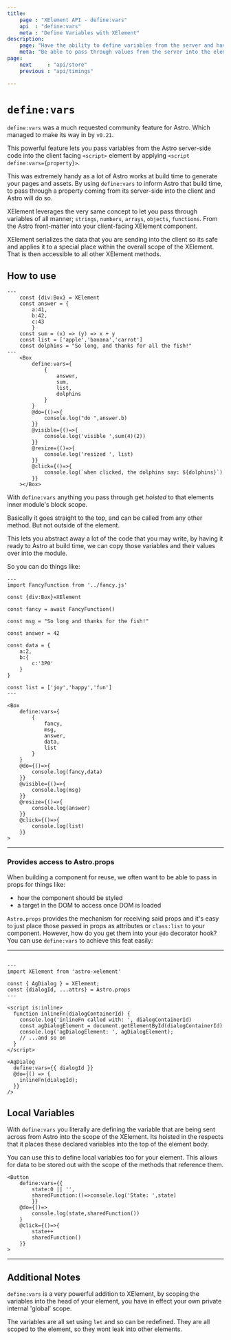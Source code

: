```yaml
---
title:
    page : "XElement API - define:vars"
    api  : "define:vars"
    meta : "Define Variables with XElement"
description: 
    page: "Have the ability to define variables from the server and have it serialized and available to be used anywhere within the scope of your XElement.`define:vars` also lets you hoist variables to the top of the XElement's block scope. It is a very powerful utility method that is available"
    meta: "Be able to pass through values from the server into the element, ready for it to be used on the Client. define:vars, is the bridge between the Astro world and the Client"
page: 
    next     : "api/store"
    previous : "api/timings"

---
```

# `define:vars`

`define:vars` was a much requested community feature for Astro. Which managed to make its way in by `v0.21`.

This powerful feature lets you pass variables from the Astro server-side code into the client facing `<script>` element by applying `<script define:vars={property}>`.

This was extremely handy as a lot of Astro works at build time to generate your pages and assets. By using `define:vars` to inform Astro that build time, to pass through a property coming from its server-side into the client and Astro will do so.

XElement leverages the very same concept to let you pass through variables of all manner; `strings`, `numbers`, `arrays`, `objects`, `functions`. From the Astro front-matter into your client-facing XElement component.

XElement serializes the data that you are sending into the client so its safe and applies it to a special place within the overall scope of the XElement. That is then accessible to all other XElement methods.

## How to use

```astro
---
    const {div:Box} = XElement
    const answer = {
        a:41,
        b:42,
        c:43
        }
    const sum = (x) => (y) => x + y
    const list = ['apple','banana','carrot']
    const dolphins = "So long, and thanks for all the fish!"
---
    <Box
        define:vars={
            {
                answer,
                sum,
                list,
                dolphins
            }
        }
        @do={()=>{
            console.log("do ",answer.b)
        }}
        @visible={()=>{
            console.log('visible ',sum(4)(2))
        }}
        @resize={()=>{
            console.log('resized ', list)
        }}
        @click={()=>{
            console.log(`when clicked, the dolphins say: ${dolphins}`)
        }}
    ></Box>
```

With `define:vars` anything you pass through get *hoisted* to that elements inner module's block scope.

Basically it goes straight to the top, and can be called from any other method. But not outside of the element.

This lets you abstract away a lot of the code that you may write, by having it ready to Astro at build time, we can copy those variables and their values over into the module.

So you can do things like:

```astro
---
import FancyFunction from '../fancy.js'

const {div:Box}=XElement

const fancy = await FancyFunction()

const msg = "So long and thanks for the fish!"

const answer = 42

const data = {
    a:2,
    b:{
        c:'3P0'
    }
}

const list = ['joy','happy','fun']
---

<Box 
    define:vars={
        {
            fancy,
            msg,
            answer,
            data,
            list
        }
    }
    @do={()=>{
        console.log(fancy,data)
    }}
    @visible={()=>{
        console.log(msg)
    }}
    @resize={()=>{
        console.log(answer)
    }}
    @click={()=>{
        console.log(list)
    }}
>

```

-------

### Provides access to Astro.props

When building a component for reuse, we often want to be able to pass in props for things like:
* how the component should be styled
* a target in the DOM to access once DOM is loaded

`Astro.props` provides the mechanism for receiving said props and it's easy to just place those passed in props as attributes or `class:list` to your component. However, how do you get them into your `@do` decorator hook? You can use `define:vars` to achieve this feat easily:

-------

```astro

---
import XElement from 'astro-xelement'

const { AgDialog } = XElement;
const {dialogId, ...attrs} = Astro.props
---

<script is:inline>
  function inlineFn(dialogContainerId) {
    console.log('inlineFn called with: ', dialogContainerId)
    const agDialogElement = document.getElementById(dialogContainerId)
    console.log('agDialogElement: ', agDialogElement);
    // ...and so on
  }
</script>

<AgDialog
  define:vars={{ dialogId }}
  @do={() => {
    inlineFn(dialogId);
  }}
/>

```

## Local Variables

With `define:vars` you literally are defining the variable that are being sent across from Astro into the scope of the XElement. Its hoisted in the respects that it places these declared variables into the top of the element body.

You can use this to define local variables too for your element. This allows for data to be stored out with the scope of the methods that reference them.

```astro
<Button
    define:vars={{
        state:0 || '',
        sharedFunction:()=>console.log('State: ',state)
        }}
    @do={()=>
        console.log(state,sharedFunction())
    }
    @click={()=>{
        state++
        sharedFunction()
    }}
>
```

-------

## Additional Notes

`define:vars` is a very powerful addition to XElement, by scoping the variables into the head of your element, you have in effect your own private internal 'global' scope.

The variables are all set using `let` and so can be redefined. They are all scoped to the element, so they wont leak into other elements.
